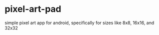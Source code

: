 # pixel-art-pad
simple pixel art app for android, specifically for sizes like 8x8, 16x16, and 32x32
